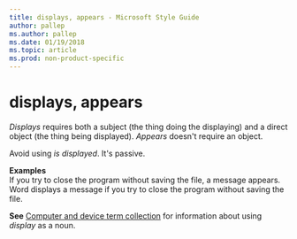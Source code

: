 ```yaml
---
title: displays, appears - Microsoft Style Guide
author: pallep
ms.author: pallep
ms.date: 01/19/2018
ms.topic: article
ms.prod: non-product-specific
---
```


# displays, appears

*Displays* requires both a subject (the thing doing the displaying) and a direct object (the thing being displayed). *Appears* doesn't require an object. 

Avoid using *is displayed*. It's passive.

**Examples**  
If you try to close the program without saving the file, a message appears.   
Word displays a message if you try to close the program without saving the file. 

**See** [](/style-guide/a-z-word-list-term-collections/term-collections/computer-device-terms)[Computer and device term collection](/style-guide/a-z-word-list-term-collections/term-collections/computer-device-terms) for information about using *display* as a noun.
